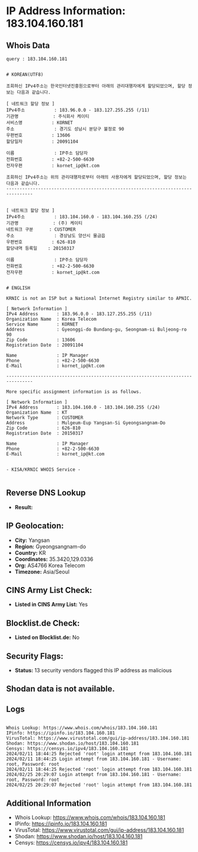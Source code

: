 # IP Address Information: 183.104.160.181

## Whois Data
```
query : 183.104.160.181


# KOREAN(UTF8)

조회하신 IPv4주소는 한국인터넷진흥원으로부터 아래의 관리대행자에게 할당되었으며, 할당 정보는 다음과 같습니다.

[ 네트워크 할당 정보 ]
IPv4주소           : 183.96.0.0 - 183.127.255.255 (/11)
기관명             : 주식회사 케이티
서비스명           : KORNET
주소               : 경기도 성남시 분당구 불정로 90
우편번호           : 13606
할당일자           : 20091104

이름               : IP주소 담당자
전화번호           : +82-2-500-6630
전자우편           : kornet_ip@kt.com

조회하신 IPv4주소는 위의 관리대행자로부터 아래의 사용자에게 할당되었으며, 할당 정보는 다음과 같습니다.
--------------------------------------------------------------------------------


[ 네트워크 할당 정보 ]
IPv4주소           : 183.104.160.0 - 183.104.160.255 (/24)
기관명             : (주) 케이티
네트워크 구분      : CUSTOMER
주소               : 경상남도 양산시 물금읍
우편번호           : 626-810
할당내역 등록일    : 20150317

이름               : IP주소 담당자
전화번호           : +82-2-500-6630
전자우편           : kornet_ip@kt.com


# ENGLISH

KRNIC is not an ISP but a National Internet Registry similar to APNIC.

[ Network Information ]
IPv4 Address       : 183.96.0.0 - 183.127.255.255 (/11)
Organization Name  : Korea Telecom
Service Name       : KORNET
Address            : Gyeonggi-do Bundang-gu, Seongnam-si Buljeong-ro 90
Zip Code           : 13606
Registration Date  : 20091104

Name               : IP Manager
Phone              : +82-2-500-6630
E-Mail             : kornet_ip@kt.com

--------------------------------------------------------------------------------

More specific assignment information is as follows.

[ Network Information ]
IPv4 Address       : 183.104.160.0 - 183.104.160.255 (/24)
Organization Name  : KT
Network Type       : CUSTOMER
Address            : Mulgeum-Eup Yangsan-Si Gyeongsangnam-Do
Zip Code           : 626-810
Registration Date  : 20150317

Name               : IP Manager
Phone              : +82-2-500-6630
E-Mail             : kornet_ip@kt.com


- KISA/KRNIC WHOIS Service -


```
## Reverse DNS Lookup
- **Result:** 

## IP Geolocation:
- **City:** Yangsan
- **Region:** Gyeongsangnam-do
- **Country:** KR
- **Coordinates:** 35.3420,129.0336
- **Org:** AS4766 Korea Telecom
- **Timezone:** Asia/Seoul

## CINS Army List Check:
- **Listed in CINS Army List:** 
Yes

## Blocklist.de Check:
- **Listed on Blocklist.de:** 
No

## Security Flags:
- **Status:** 13 security vendors flagged this IP address as malicious

## Shodan data is not available.

## Logs
```

Whois Lookup: https://www.whois.com/whois/183.104.160.181
IPinfo: https://ipinfo.io/183.104.160.181
VirusTotal: https://www.virustotal.com/gui/ip-address/183.104.160.181
Shodan: https://www.shodan.io/host/183.104.160.181
Censys: https://censys.io/ipv4/183.104.160.181
2024/02/11 18:44:25 Rejected 'root' login attempt from 183.104.160.181
2024/02/11 18:44:25 Login attempt from 183.104.160.181 - Username: root, Password: root
2024/02/11 18:44:25 Rejected 'root' login attempt from 183.104.160.181
2024/02/25 20:29:07 Login attempt from 183.104.160.181 - Username: root, Password: root
2024/02/25 20:29:07 Rejected 'root' login attempt from 183.104.160.181

```
## Additional Information
- Whois Lookup: https://www.whois.com/whois/183.104.160.181
- IPinfo: https://ipinfo.io/183.104.160.181
- VirusTotal: https://www.virustotal.com/gui/ip-address/183.104.160.181
- Shodan: https://www.shodan.io/host/183.104.160.181
- Censys: https://censys.io/ipv4/183.104.160.181

